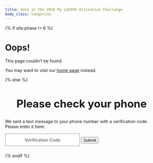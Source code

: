 ```yaml
---
title: Vote in the 2018 My LA2050 Activation Challenge
body_class: tangerine
---
```


{% if site.phase != 6 %}

# Oops!

<div class="introduction" markdown="1">
This page couldn’t be found.

You may want to visit our [home page](/) instead.
</div>

{% else %}

<div class="introduction" markdown="1">

<h2 style="max-width: none; text-align: center; font-size: 2.5em;">Please check your phone</h2>

We sent a text message to your phone number with a verification code. <span style="display: inline-block;">Please enter it here.</span>

<form action="/vote/sms-sent/" method="get">
<input type="hidden" name="learn" />
<input type="hidden" name="create" />
<input type="hidden" name="play" />
<input type="hidden" name="connect" />
<input type="hidden" name="live" />
<input type="hidden" name="telephone" />
<input type="hidden" name="zip" />

<p style="font-size: 1em">
  <label>
    <input type="text" pattern="[0-9]*" inputmode="number" placeholder="Verification Code" name="verification_code" required="required" />
    <button type="submit">Submit</button>
  </label>
</p>
</form>

<h3 style="max-width: none; text-align: center; margin-bottom: 0;" id="headline"></h3>
<p style="margin-top: 0"><small><span id="message-details"></span> <span id="resend" style="display: none"><a href="#resend">get a new verification code</a>.</span></small></p>

<style>
.promotion {
	display: none;
}
form input[type="text"] {
  font-family: inherit;
  font-size: inherit;
  line-height: inherit;
  font-weight: 600;
  padding: 0.75em;
  border-radius: 0;
  max-width: none;
  box-sizing: border-box;
  text-align: center;
  border: 0.1875em solid rgb(237, 59, 136); /* @strawberry */
  border-color: rgba(0, 0, 0, 0.25);

  /* Remove Safari’s default styles for search fields */
  -webkit-appearance: none;
}
@media (max-width: 25em) {
  form button,
  form input[type="text"] {
    width: 100%;
    max-width: none;
  }
}
</style>

</div>



<script>

  // http://stackoverflow.com/questions/901115/how-can-i-get-query-string-values-in-javascript#answer-901144
  function getParameterByName(name, url) {
    if (!url) url = window.location.href;
    name = name.replace(/[\[\]]/g, "\\$&");
    var regex = new RegExp("[?&]" + name + "(=([^&#]*)|&|#|$)"),
    results = regex.exec(url);
    if (!results) return null;
    if (!results[2]) return '';
    return decodeURIComponent(results[2].replace(/\+/g, " "));
  }


  var form = document.querySelector('form');

  var fieldNames = ['learn', 'create', 'play', 'connect', 'live'];
  var nextValue;
  for (var index = 0; index < fieldNames.length; index++) {
    nextValue = getParameterByName(fieldNames[index]);
    if (nextValue) {
      form.querySelector('input[name="' + fieldNames[index] + '"]').value = nextValue;
    }
  }

  form.querySelector('input[name="zip"]').value = getParameterByName('zip');
  form.querySelector('input[name="telephone"]').value = getParameterByName('telephone');

</script>

<script src="{{ site.auth0_js_url }}"></script>
<script>
  window.AUTH0_DOMAIN    = '{{ site.auth0_domain }}',
  window.AUTH0_CLIENT_ID = '{{ site.auth0_client_id }}'
</script>

<script>
  function showSaveMessage(err) {
    document.getElementById('headline').textContent = 'Saving your votes…'
    button.style.visibility = 'hidden'
  }

  function showErrorMessage(message) {
    console.log('showErrorMessage: ' + message)

    if (message === "Wrong phone number or verification code.") {
      message = "That verification code isn’t correct or may have expired. Please try entering it again or"    
      document.getElementById('resend').style.display = 'inline'
    }

    if (message === "Invalid request body. All and only of client_id, credential_type, username, otp, realm are required.") message = "Please enter the verification code that we sent you."

    document.getElementById('headline').textContent      = 'Oops! Something went wrong'
    document.getElementById('message-details').textContent = message

    // form.action = '/vote/form/'
    // form.method = 'get'
    // button.style.visibility = 'visible'
    // button.textContent = 'Start over'

    // if (saveTimeout) clearTimeout(saveTimeout)
  }

  // var saveTimeout
  // function refreshTimeout() {
  //   if (saveTimeout) clearTimeout(saveTimeout)
  //   saveTimeout = setTimeout(function() {
  //     showErrorMessage('The sign in process timed out.')
  //   }, 5000)
  // }

  function submit(form, options){
    console.log('submit form');

    var telephone = document.querySelector('input[name="telephone"]').value;
    var verificationCode = document.querySelector('input[name="verification_code"]').value;

    if (!telephone) {
      showErrorMessage("Please try voting again.");
      return; 
    }

    var fieldNames = ['learn', 'create', 'play', 'connect', 'live'];
    var votesData = [];
    var nextField;
    for (var index = 0; index < fieldNames.length; index++) {
      nextField = form.querySelector('input[name="' + fieldNames[index] + '"]');
      if (nextField) {
        votesData.push(fieldNames[index] + '=' + encodeURIComponent(nextField.value));
      } else {
        console.log('skipped: ' + fieldNames[index]);
      }
    }

    if ((votesData).length < 1) {
      console.error('No items were voted for');
      showErrorMessage("Please try voting again.");
      return;
    }

    var zip = document.querySelector('input[name="zip"]').value;
    if (!zip || zip == '') {
      console.log('No zip code')
    }

    votesData.push('zip=' + encodeURIComponent(zip));

    votesData.push('telephone=' + encodeURIComponent(telephone));

    console.dir(votesData);

    var redirectUri = window.location.origin + '/vote/' + (options && options.resend ? 'sms-sent' : 'authenticated') + '/?' + votesData.join('&');
    console.log('redirectUri: ' + redirectUri);

    console.log("telephone: " + telephone.replace(/\-/g, '').replace(/\s/g, ''))
    console.log("verificationCode: " + verificationCode)

    var webAuth = new auth0.WebAuth({
      domain: window.AUTH0_DOMAIN,
      clientID: window.AUTH0_CLIENT_ID,
      // responseMode: 'form_post',
      responseType: 'token',
      redirectUri: redirectUri
    });

    if (options && options.resend) {
      webAuth.passwordlessStart({
        connection: 'sms',
        send: 'code',
        phoneNumber: telephone.replace(/\-/g, '').replace(/\s/g, ''),
        redirectUri: redirectUri
      }, function (err,res) {
        if (err) {
          // Handle error
          showErrorMessage(err.errorDescription || err.description)

          console.log('err');
          console.log(err)
          console.dir(err)
        } else {
          form.action = '/vote/sms-sent/';
          form.method = 'get';

          console.log('res');
          console.log(res)
          console.dir(res)

          form.submit();
        }

      });
    } else {

      webAuth.passwordlessLogin({
          connection: 'sms',
          phoneNumber: telephone.replace(/\-/g, '').replace(/\s/g, ''),
          verificationCode: verificationCode,
          redirectUri: redirectUri
        }, function (err,res) {
          if (err) {
            // Handle error
            showErrorMessage(err.errorDescription || err.description)

            console.log('err');
            console.log(err)
            console.dir(err)
          } else {

            console.log('res');
            console.log(res)
            console.dir(res)

            // form.action = form.action + '?' + votesData.join('&');
            // form.submit();
            // document.querySelector('.introduction').style.display = 'block';
            // document.querySelector('form').style.display = 'none';
          }


        }
      );
    }
  }

  document.querySelector('form').addEventListener('submit', function(e) {
    e.preventDefault();
    submit(e.target);
  })

  document.querySelector('a[href="#resend"]').addEventListener('click', function(e) {
    e.preventDefault();
    submit(form, { resend: true });
  })

</script>

{% endif %}
